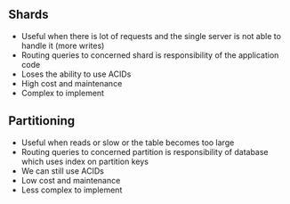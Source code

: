 ## Shards

- Useful when there is lot of requests and the single server is not able to handle it (more writes)
- Routing queries to concerned shard is responsibility of the application code
- Loses the ability to use ACIDs
- High cost and maintenance
- Complex to implement

## Partitioning

- Useful when reads or slow or the table becomes too large
- Routing queries to concerned partition is responsibility of database which uses index on partition keys
- We can still use ACIDs
- Low cost and maintenance
- Less complex to implement

